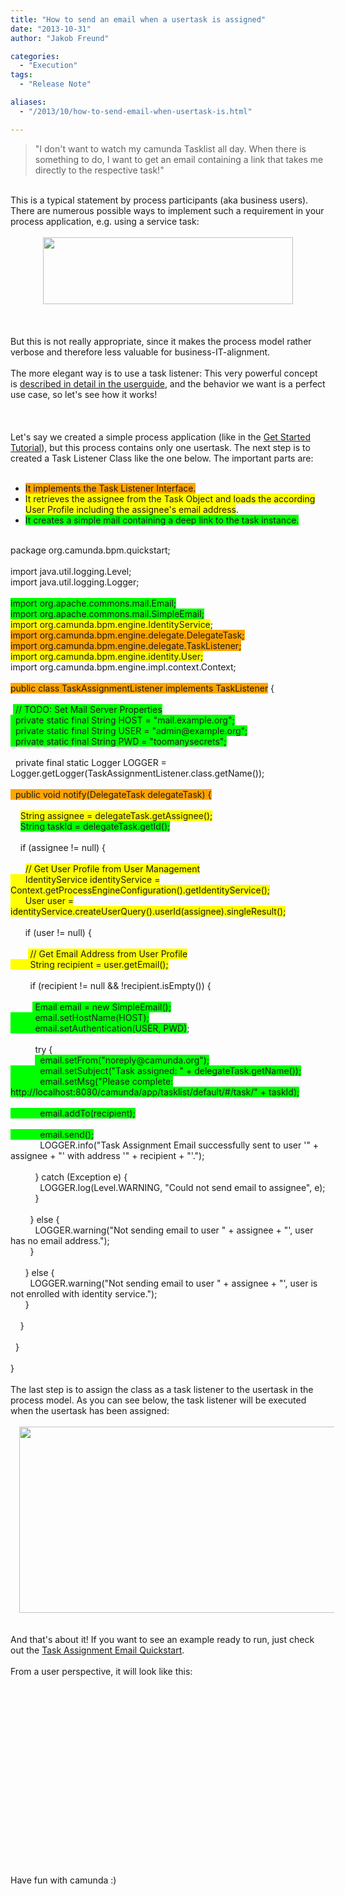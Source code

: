 ```yaml
---
title: "How to send an email when a usertask is assigned"
date: "2013-10-31"
author: "Jakob Freund"

categories:
  - "Execution"
tags: 
  - "Release Note"

aliases:
  - "/2013/10/how-to-send-email-when-usertask-is.html"

---
```


<div>
<blockquote class="tr_bq">
"I don't want to watch my camunda Tasklist all day. When there is something to do, I want to get an email containing a link that takes me directly to the respective task!"</blockquote>
<br />
This is a typical statement by process participants (aka business users). There are numerous possible ways to implement such a requirement in your process application, e.g. using a service task:<br />
<br />
<div class="separator" style="clear: both; text-align: center;">
<a href="http://1.bp.blogspot.com/--iV9hw06uTY/UnIBVw1EK5I/AAAAAAAAAFQ/xkJ5FN-l2oY/s1600/verbose.png" imageanchor="1" style="margin-left: 1em; margin-right: 1em;"><img border="0" height="107" src="http://1.bp.blogspot.com/--iV9hw06uTY/UnIBVw1EK5I/AAAAAAAAAFQ/xkJ5FN-l2oY/s400/verbose.png" width="400" /></a></div>
<br />
<div class="separator" style="clear: both; text-align: center;">
</div>
<br />
<br />
But this is not really appropriate, since it makes the process model rather verbose and therefore less valuable for business-IT-alignment.<br />
<br />
The more elegant way is to use a task listener: This very powerful concept is&nbsp;<a href="http://docs.camunda.org/latest/guides/user-guide/#process-engine-delegation-code-task-listener">described in detail in the userguide</a>, and the behavior we want is a perfect use case, so let's see how it works!<br />
<br />
<a name='more'></a><br />
<br />
Let's say we created a simple process application (like in the <a href="http://docs.camunda.org/latest/guides/getting-started-guides/developing-process-applications/">Get Started Tutorial</a>), but this process contains only one usertask. The next step is to created a Task Listener Class like the one below. The important parts are:<br />
<br />
<ul>
<li><span style="background-color: orange;">It implements the Task Listener Interface.</span></li>
<li><span style="background-color: yellow;">It retrieves the assignee from the Task Object and loads the according User Profile including the assignee's email address</span>.</li>
<li><span style="background-color: lime;">It creates a simple mail containing a deep link to the task instance.</span></li>
</ul>
<br />
package org.camunda.bpm.quickstart;<br />
<br />
import java.util.logging.Level;<br />
import java.util.logging.Logger;<br />
<br />
<span style="background-color: lime;">import org.apache.commons.mail.Email;</span><br />
<span style="background-color: lime;">import org.apache.commons.mail.SimpleEmail;</span><br />
<span style="background-color: yellow;">import org.camunda.bpm.engine.IdentityService</span>;<br />
<span style="background-color: orange;">import org.camunda.bpm.engine.delegate.DelegateTask;</span><br />
<span style="background-color: orange;">import org.camunda.bpm.engine.delegate.TaskListener;</span><br />
<span style="background-color: yellow;">import org.camunda.bpm.engine.identity.User;</span><br />
import org.camunda.bpm.engine.impl.context.Context;<br />
<br />
<span style="background-color: orange;">public class TaskAssignmentListener implements TaskListener</span> {<br />
<br />
&nbsp;<span style="background-color: lime;"> // TODO: Set Mail Server Properties</span><br />
<span style="background-color: lime;">&nbsp; private static final String HOST = "mail.example.org";</span><br />
<span style="background-color: lime;">&nbsp; private static final String USER = "admin@example.org";</span><br />
<span style="background-color: lime;">&nbsp; private static final String PWD = "toomanysecrets";</span><br />
<br />
&nbsp; private final static Logger LOGGER = Logger.getLogger(TaskAssignmentListener.class.getName());<br />
<br />
<span style="background-color: orange;">&nbsp; public void notify(DelegateTask delegateTask) {</span><br />
<br />
&nbsp; &nbsp; <span style="background-color: yellow;">String assignee = delegateTask.getAssignee();</span><br />
&nbsp; &nbsp; <span style="background-color: lime;">String taskId = delegateTask.getId();</span><br />
<br />
&nbsp; &nbsp; if (assignee != null) {<br />
&nbsp; &nbsp; <br />
&nbsp; &nbsp; &nbsp; <span style="background-color: yellow;">// Get User Profile from User Management</span><br />
<span style="background-color: yellow;">&nbsp; &nbsp; &nbsp; IdentityService identityService = Context.getProcessEngineConfiguration().getIdentityService();</span><br />
<span style="background-color: yellow;">&nbsp; &nbsp; &nbsp; User user = identityService.createUserQuery().userId(assignee).singleResult();</span><br />
<br />
&nbsp; &nbsp; &nbsp; if (user != null) {<br />
&nbsp; &nbsp; &nbsp; <br />
&nbsp; &nbsp; &nbsp; &nbsp;<span style="background-color: yellow;"> // Get Email Address from User Profile</span><br />
<span style="background-color: yellow;">&nbsp; &nbsp; &nbsp; &nbsp; String recipient = user.getEmail();</span><br />
&nbsp; &nbsp; &nbsp; <br />
&nbsp; &nbsp; &nbsp; &nbsp; if (recipient != null &amp;&amp; !recipient.isEmpty()) {<br />
<br />
&nbsp; &nbsp; &nbsp; &nbsp; &nbsp;<span style="background-color: lime;"> Email email = new SimpleEmail();</span><br />
<span style="background-color: lime;">&nbsp; &nbsp; &nbsp; &nbsp; &nbsp; email.setHostName(HOST);</span><br />
<span style="background-color: lime;">&nbsp; &nbsp; &nbsp; &nbsp; &nbsp; email.setAuthentication(USER, PWD)</span>;<br />
<br />
&nbsp; &nbsp; &nbsp; &nbsp; &nbsp; try {<br />
&nbsp; &nbsp; &nbsp; &nbsp; &nbsp; <span style="background-color: lime;">&nbsp; email.setFrom("noreply@camunda.org");</span><br />
<span style="background-color: lime;">&nbsp; &nbsp; &nbsp; &nbsp; &nbsp; &nbsp; email.setSubject("Task assigned: " + delegateTask.getName());</span><br />
<span style="background-color: lime;">&nbsp; &nbsp; &nbsp; &nbsp; &nbsp; &nbsp; email.setMsg("Please complete: http://localhost:8080/camunda/app/tasklist/default/#/task/" + taskId);</span><br />
<span style="background-color: lime;"><br /></span>
<span style="background-color: lime;">&nbsp; &nbsp; &nbsp; &nbsp; &nbsp; &nbsp; email.addTo(recipient);</span><br />
<span style="background-color: lime;"><br /></span>
<span style="background-color: lime;">&nbsp; &nbsp; &nbsp; &nbsp; &nbsp; &nbsp; email.send();</span><br />
&nbsp; &nbsp; &nbsp; &nbsp; &nbsp; &nbsp; LOGGER.info("Task Assignment Email successfully sent to user '" + assignee + "' with address '" + recipient + "'."); &nbsp; &nbsp; &nbsp; &nbsp; &nbsp; <br />
<br />
&nbsp; &nbsp; &nbsp; &nbsp; &nbsp; } catch (Exception e) {<br />
&nbsp; &nbsp; &nbsp; &nbsp; &nbsp; &nbsp; LOGGER.log(Level.WARNING, "Could not send email to assignee", e);<br />
&nbsp; &nbsp; &nbsp; &nbsp; &nbsp; }<br />
<br />
&nbsp; &nbsp; &nbsp; &nbsp; } else {<br />
&nbsp; &nbsp; &nbsp; &nbsp; &nbsp; LOGGER.warning("Not sending email to user " + assignee + "', user has no email address.");<br />
&nbsp; &nbsp; &nbsp; &nbsp; }<br />
<br />
&nbsp; &nbsp; &nbsp; } else {<br />
&nbsp; &nbsp; &nbsp; &nbsp; LOGGER.warning("Not sending email to user " + assignee + "', user is not enrolled with identity service.");<br />
&nbsp; &nbsp; &nbsp; }<br />
<br />
&nbsp; &nbsp; }<br />
<br />
&nbsp; }<br />
<br />
}<br />
<br />
The last step is to assign the class as a task listener to the usertask in the process model. As you can see below, the task listener will be executed when the usertask has been assigned:<br />
<br />
<div class="separator" style="clear: both; text-align: center;">
<a href="http://1.bp.blogspot.com/-GqrPGJm8PfY/UnIBcp-3X3I/AAAAAAAAAFc/x6HULzEyitg/s1600/listener.png" imageanchor="1" style="margin-left: 1em; margin-right: 1em;"><img border="0" height="298" src="http://1.bp.blogspot.com/-GqrPGJm8PfY/UnIBcp-3X3I/AAAAAAAAAFc/x6HULzEyitg/s640/listener.png" width="640" /></a></div>
<br />
<br />
And that's about it! If you want to see an example ready to run, just check out the <a href="https://github.com/camunda/camunda-quickstarts/tree/master/usertask/task-assignment-email">Task Assignment Email Quickstart</a>.<br />
<br />
From a user perspective, it will look like this:<br />
<div class="separator" style="clear: both; text-align: center;">
<br /></div>
<br />
<object class="BLOGGER-youtube-video" classid="clsid:D27CDB6E-AE6D-11cf-96B8-444553540000" codebase="http://download.macromedia.com/pub/shockwave/cabs/flash/swflash.cab#version=6,0,40,0" data-thumbnail-src="http://i1.ytimg.com/vi/XLEb3R2Nm5k/0.jpg" height="266" width="320"><param name="movie" value="http://www.youtube.com/v/XLEb3R2Nm5k?version=3&f=user_uploads&c=google-webdrive-0&app=youtube_gdata" /><param name="bgcolor" value="#FFFFFF" /><param name="allowFullScreen" value="true" /><embed width="320" height="266"  src="http://www.youtube.com/v/XLEb3R2Nm5k?version=3&f=user_uploads&c=google-webdrive-0&app=youtube_gdata" type="application/x-shockwave-flash" allowfullscreen="true"></embed></object><br />
<br />
Have fun with camunda :)<br />
<br />
</div>